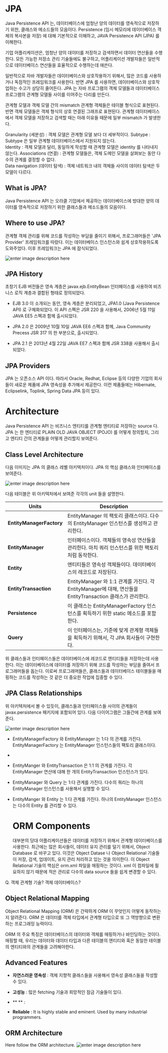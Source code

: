 # JPA

Java Persistence API 는, 데이터베이스에 엄청난 양의 데이터를 영속적으로 저장하기 위한, 클래스와 메소드들의 모음이다. Persistence (임시 메모리에 데이터베이스 객체의 복사본을 저장) 에 대해 기본적으로 이해하고, JAVA Persistence API (JPA) 를 이해한다.

기업 어플리케이션은, 엄청난 양의 데이터를 저장하고 검색하면서 데이터 연산들을 수행한다. 모든 가능한 저장소 관리 기술들에도 불구하고, 어플리케이션 개발자들은 일반적으로 데이터베이스 연산들을 효율적으로 수행하는데 애쓴다. 

일반적으로 자바 개발자들은 데이터베이스와 상호작용하기 위해서, 많은 코드를 사용하거나 독점적인 프레임워크를 사용한다. 반면 JPA 를 사용하면, 데이터베이스와 상호작업하는 수고가 상당히 줄어든다. JPA 는 자바 프로그램의 객체 모델들과 데이터베이스 프로그램의 관계형 모델들 사이를 이어주는 다리를 만든다. 

관계형 모델과 객체 모델 간의 mismatch
관계형 객체들은 테이블 형식으로 표현된다. 반면 객체 모델들은 객체 형식의 상호 연결된 그래프로 표현된다. 관계형 데이터베이스에서 객체 모델을 저장하고 검색할 때는 아래 이유들 때문에 일부 mismatch 가 발생한다. 

Granularity (세분성) : 객체 모델은 관계형 모델 보다 더 세부적이다.
Subtype : Subtype 은 일부 관계형 데이터베이스에서 지원되지 않는다.  
Identity : 객체 모델과 달리, 동일하게 작성할 때 관계형 모델은 identity 를 나타내지 않는다. 
Associations (연결) : 관계형 모델들은, 객체 도메인 모델을 살펴보는 동안 다수의 관계를 결정할 수 없다.  
Data navigation (데이터 탐색) : 객체 네트워크 내의 객체들 사이의 데이터 탐색은 두 모델이 다르다.

## What is JPA?

Java Persistence API 는 오라클 기업에서 제공하는 데이터베이스에 방대한 양의 데이터를 영속적으로 저장하기 위한 클래스들과 메소드들의 모음이다. 

## Where to use JPA?

관계형 객체 관리를 위해 코드를 작성하는 부담을 줄이기 위해서, 프로그래머들은 'JPA Provider' 프레임워크를 따랐다. 이는 데이터베이스 인스턴스와 쉽게 상호작용하도록 도와주었다. 이후 프레임워크는 JPA 에 잠식되었다.  

![enter image description here](https://www.tutorialspoint.com/jpa/images/jpa_provider.png)

## JPA History

초창기 EJB 버전들은 영속 계층은 javax.ejb.EntityBean 인터페이스를 사용하여 비즈니스 로직 계층과 결합된  형태로 정의되었다. 

- EJB 3.0 이 소개되는 동안, 영속 계층은 분리되었고, JPA1.0 (Java Persistence API) 로 구체화되었다. 이 API 스펙은 JSR 220 을 사용해서, 2006년 5월 11일 JAVA EE5 스펙과 함께 출시되었다. 

- JPA 2.0 은 2009년 10월 10일 JAVA EE6 스펙과 함께, Java Community Precess JSR 317 의 한 부분으로, 출시되었다. 

- JPA 2.1 은 2013년 4월 22일 JAVA EE7 스펙과 함께 JSR 338을 사용해서 출시되었다. 

## JPA Providers

JPA 는 오픈소스 API 이다. 따라서 Oracle, Redhat, Eclipse 등의 다양한 기업의 회사들이 새로운 제품에 JPA 영속성을 추가해서 제공한다. 이런 제품들에는 Hibernate, Eclipselink, Toplink, Spring Data JPA 등이 있다. 

# Architecture

Java Persistence API 는 비즈니스 엔티티를 관계형 엔티티로 저장하는 source 다. JPA 는 한 엔티티로 PLAIN OLD JAVA OBJECT (POJO) 를 어떻게 정의할지, 그리고 엔티티 간의 관계들을 어떻게 관리할지 보여준다.

## Class Level Architecture

다음 이미지는 JPA 의 클래스 레벨 아키텍처이다. JPA 의 핵심 클래스와 인터페이스를 보여준다.

![enter image description here](https://www.tutorialspoint.com/jpa/images/jpa_class_level_architecture.png)

다음 테이블은 위 아키텍처에서 보여준 각각의 unit 들을 설명한다.

|      Units     | Description                         |
|----------------|-------------------------------------|
| **EntityManagerFactory** | EntityManager 의 팩토리 클래스이다. 다수의 EntityManager 인스턴스를 생성하고 관리한다. |
| **EntityManager** | 인터페이스이다. 객체들의 영속성 연산들을 관리한다. 마치 쿼리 인스턴스를 위한 팩토리 처럼 동작한다. |
| **Entity** | 엔티티들은 영속성 객체들이다. 데이터베이스의 레코드로 저장된다.   |
| **EntityTransaction** | EntityManager 와 1:1 관계를 가진다. 각 EntityManager에 대해, 연산들을 EntityTransaction 클래스가 관리한다.  |
| **Persistence** | 이 클래스는 EntityManagerFactory 인스턴스를 획득하기 위한 static 메소드를 포함한다. |
| **Query** | 이 인터페이스는, 기준에 맞게 관계형 객체들을 획득하기 위해서, 각 JPA 회사들이 구현한다. |

위 클래스들과 인터페이스들은 데이터베이스에 레코드로 엔티티들을 저장하는데 사용한다. 이는 데이터베이스에 데이터를 저장하기 위해 코드를 작성하는 부담을 줄여서 프로그래머들을 돕는다. 이로써 프로그래머들은, 클래스들과 데이터베이스 테이블들을 매핑하는 코드를 작성하는 것 같은 더 중요한 작업에 집중할 수 있다. 

## JPA Class Relationships

위 아키텍처에서 볼 수 있듯이, 클래스들과 인터페이스들 사이의 관계들이 javax.persistence 패키지에 포함되어 있다. 다음 다이어그램은 그들간에 관계를 보여준다.

![enter image description here](https://www.tutorialspoint.com/jpa/images/jpa_class_relationships.png)

- EntityManagerFactory 와 EntityManager 는 1:다 의 관계를 가진다. EntityManagerFactory 는 EntityManager 인스턴스들의 팩토리 클래스이다. 
- 
- EntityManger 와 EntityTransaction 은 1:1 의 관계를 가진다. 각 EntityManager 연산에 대해 한 개의 EntityTransaction 인스턴스가 있다. 

- EntityManager 와 Query 는 1:다 관계를 가진다. 다수의 쿼리는 하나의 EntityManager 인스턴스를 사용해서 실행할 수 있다. 

- EntityManger 와 Entity 는 1:다 관계를 가진다. 하나의 EntityManager 인스턴스는 다수의 Entity 를 관리할 수 있다. 
    
  # ORM Components
  
  대부분의 당대 어플리케이션들은 데이터를 저장하기 위해서 관계형 데이터베이스를 사용한다. 최근에는 많은 회사들이, 데이터 유지 관리를 덜기 위해서, Object Database 로 바꾸고 있다. 이것은 Object Datase 나 Object Relational  기술들이 저장, 검색, 업데이트, 유지 관리 처리하고 있는 것을 의미한다. 이 Object Relational 기술의 핵심은 orm.xml 파일을 매핑하는 것이다. xml 이 컴파일에  필요하지 않기 때문에 적은 관리로 다수의 data source 들을 쉽게 변경할 수 있다. 

Q. 객체 관계형 기술? 객체 데이터베이스?

## Object Relational Mapping

Object Relational Mapping (ORM) 은 간략하게 ORM 이 무엇인지 어떻게 동작하는지 알려준다. ORM 은  데이터를 객체 타입에서 관계형 타입으로 또 그 역방향으로 변환하는  프로그래밍 능력이다.  

ORM 의 주요 특징은 데이터베이스의 데이터와 객체를 매핑하거나 바인딩하는 것이다. 매핑할 때, 우리는 데이터와 데이터 타입과 다른 테이블의 엔티티와 혹은 동일한 테이블의 엔티티와의 관계들을 고려해야한다. 

## Advanced Features

- **자연스러운 영속성** : 객체 지향적 클래스들을 사용해서 영속성 클래스들을 작성할 수 있다.

- **고성능** : 많은 fetching 기술과 희망적인 잠금 기술들이 있다.
    
- ** ** :     
-   **Reliable**  : It is highly stable and eminent. Used by many industrial programmers.
    

## ORM Architecture

Here follow the ORM architecture.
![enter image description here](https://www.tutorialspoint.com/jpa/images/object_relational_mapping.png)


  
<!--stackedit_data:
eyJoaXN0b3J5IjpbLTEyMzQyMTI5NjAsLTU4MzA0MTIyNywtMj
AyOTIxNTM4Miw0MDc5NDY1MTksMTc3NTQxODU5OCwtMjA5NTU2
NzU3Nyw3NjQ2MTkyNjIsMzU5MTk1MTIyLDE0MzE1MzI3MjYsMz
Y2OTgxMTk5LDE4MDEzMzUwNjUsNzI4MDExMTU3LDY1MTk1MTQ5
LC0xOTUyODU2MzA4XX0=
-->